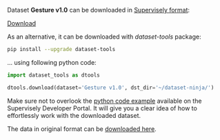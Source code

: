 Dataset **Gesture v1.0** can be downloaded in [Supervisely format](https://developer.supervisely.com/api-references/supervisely-annotation-json-format):

 [Download](https://assets.supervisely.com/remote/eyJsaW5rIjogImZzOi8vYXNzZXRzLzI4MzlfR2VzdHVyZSB2MS4wL2dlc3R1cmUtdjEuMC1EYXRhc2V0TmluamEudGFyIiwgInNpZyI6ICI3V3YzSVBJUDM3bVp0RHNkMUx2K2w1RnJBZGNGeHRlQVEvbWZEazdaN3BZPSJ9)

As an alternative, it can be downloaded with *dataset-tools* package:
``` bash
pip install --upgrade dataset-tools
```

... using following python code:
``` python
import dataset_tools as dtools

dtools.download(dataset='Gesture v1.0', dst_dir='~/dataset-ninja/')
```
Make sure not to overlook the [python code example](https://developer.supervisely.com/getting-started/python-sdk-tutorials/iterate-over-a-local-project) available on the Supervisely Developer Portal. It will give you a clear idea of how to effortlessly work with the downloaded dataset.

The data in original format can be [downloaded here](https://www.kaggle.com/datasets/zenggis/gesture-v1).